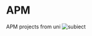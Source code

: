 # APM
APM projects from uni
![subiect](https://github.com/grigness/APM/assets/59829837/fbd8a247-5e75-4ebc-8380-65efe33e4ef2)
